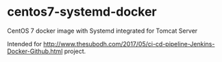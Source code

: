 # centos7-systemd-docker
CentOS 7 docker image with Systemd integrated for Tomcat Server

Intended for http://www.thesubodh.com/2017/05/ci-cd-pipeline-Jenkins-Docker-Github.html project.
